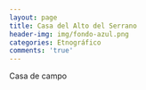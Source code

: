 ```yaml
---
layout: page
title: Casa del Alto del Serrano
header-img: img/fondo-azul.png
categories: Etnográfico
comments: 'true'
---
```



Casa de campo

<div class="photos">
</div>
